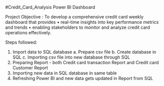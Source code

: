 #Credit_Card_Analysis
Power BI Dashboard

Project Objective : 
To develop a comprehensive credit card weekly dashboard that provides 
•	real-time insights into key performance metrics and trends
•	enabling stakeholders to monitor and analyze credit card operations effectively.

Steps followed:
1.	Import data to SQL database
  a.	Prepare csv file
  b.	Create database in SQL
  c.	Importing csv file into new database through SQL
2.	Preparing Report - both Credit card transaction Report and Credit card Customer Report
3.	Importing new data in SQL database in same table
4.	Refreshing Power BI and new data gets updated in Report from SQL
